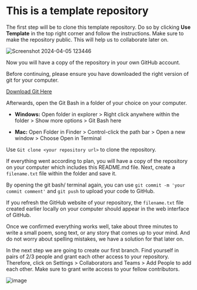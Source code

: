 # This is a template repository

The first step will be to clone this template repository. Do so by clicking **Use Template** in the top right corner and follow the instructions. Make sure to make the repository public. This will help us to collaborate later on.

![Screenshot 2024-04-05 123446](https://github.com/InteracionLabWorkshopTeam/repository-template/assets/74628574/42081397-92eb-43df-a131-9b95dc80bdd3)

Now you will have a copy of the repository in your own GitHub account.

Before continuing, please ensure you have downloaded the right version of git for your computer.

[Download Git Here](https://git-scm.com/downloads)

Afterwards, open the Git Bash in a folder of your choice on your computer.

- **Windows:** Open folder in explorer > Right click anywhere within the folder > Show more options > Git Bash here

- **Mac:** Open Folder in Finder > Control-click the path bar > Open a new window > Choose Open in Terminal

Use `Git clone <your repository url>` to clone the repository.

If everything went according to plan, you will have a copy of the repository on your computer which includes this README.md file. Next, create a `filename.txt` file within the folder and save it.

By opening the git bash/ terminal again, you can use `git commit -m 'your commit comment'` and `git push` to upload your code to GitHub.

If you refresh the GitHub website of your repository, the `filename.txt` file created earlier locally on your computer should appear in the web interface of GitHub.

Once we confirmed everything works well, take about three minutes to write a small poem, song text, or any story that comes up to your mind. And do not worry about spelling mistakes, we have a solution for that later on.

In the next step we are going to create our first branch. Find yourself in pairs of 2/3 people and grant each other access to your repository. Therefore, click on Settings > Collaborators and Teams > Add People to add each other. Make sure to grant write access to your fellow contributors.

![image](https://github.com/InteracionLabWorkshopTeam/repository-template/assets/74628574/d965c17c-5388-4283-8da7-3ed8e2a6924e)
